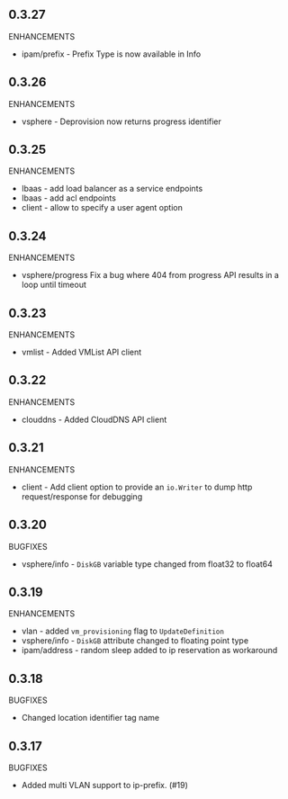 ## 0.3.27

ENHANCEMENTS

*  ipam/prefix - Prefix Type is now available in Info

## 0.3.26

ENHANCEMENTS

*  vsphere - Deprovision now returns progress identifier

## 0.3.25

ENHANCEMENTS

* lbaas - add load balancer as a service endpoints
* lbaas - add acl endpoints
* client - allow to specify a user agent option

## 0.3.24

ENHANCEMENTS

* vsphere/progress Fix a bug where 404 from progress API results in a loop until timeout

## 0.3.23

ENHANCEMENTS

* vmlist - Added VMList API client

## 0.3.22

ENHANCEMENTS

* clouddns - Added CloudDNS API client

## 0.3.21

ENHANCEMENTS

* client - Add client option to provide an `io.Writer` to dump http request/response for debugging

## 0.3.20

BUGFIXES

* vsphere/info - `DiskGB` variable type changed from float32 to float64

## 0.3.19

ENHANCEMENTS

* vlan - added `vm_provisioning` flag to `UpdateDefinition`
* vsphere/info - `DiskGB` attribute changed to floating point type
* ipam/address - random sleep added to ip reservation as workaround

## 0.3.18

BUGFIXES

* Changed location identifier tag name

## 0.3.17

BUGFIXES  

* Added multi VLAN support to ip-prefix. (#19)
